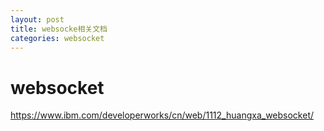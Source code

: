 ```yaml
---
layout: post
title: websocke相关文档
categories: websocket
---
```


# websocket

https://www.ibm.com/developerworks/cn/web/1112_huangxa_websocket/